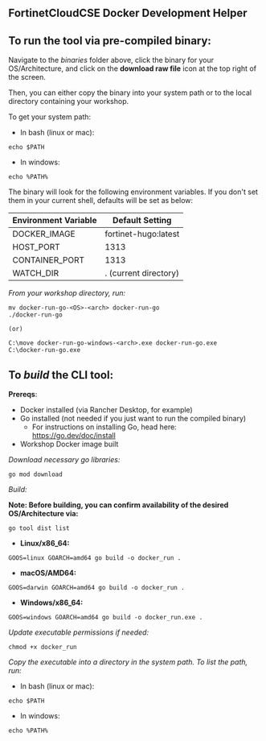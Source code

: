 ## FortinetCloudCSE Docker Development Helper

## To run the tool via pre-compiled binary:

Navigate to the *binaries* folder above, click the binary for your OS/Architecture, and click on the **download raw file** icon at the top right of the screen. 

Then, you can either copy the binary into your system path or to the local directory containing your workshop.

To get your system path:

- In bash (linux or mac):
```
echo $PATH 
```

- In windows:
```
echo %PATH%
```

The binary will look for the following environment variables. If you don't set them in your current shell, defaults will be set as below:

| Environment Variable | Default Setting      |
| -------------------- | -------------------- |
| DOCKER_IMAGE         | fortinet-hugo:latest |
| HOST_PORT            | 1313                 |
| CONTAINER_PORT       | 1313                 |
| WATCH_DIR            | . (current directory)|


*From your workshop directory, run:*

```
mv docker-run-go-<OS>-<arch> docker-run-go
./docker-run-go

(or)

C:\move docker-run-go-windows-<arch>.exe docker-run-go.exe
C:\docker-run-go.exe
```


## To *build* the CLI tool:

**Prereqs**:

- Docker installed (via Rancher Desktop, for example)
- Go installed (not needed if you just want to run the compiled binary)
  - For instructions on installing Go, head here: https://go.dev/doc/install
- Workshop Docker image built

*Download necessary go libraries:*
```
go mod download
```

*Build:*

**Note: Before building, you can confirm availability of the desired OS/Architecture via:**
```
go tool dist list
``` 

- **Linux/x86_64:**
```
GOOS=linux GOARCH=amd64 go build -o docker_run .
```
- **macOS/AMD64:**
```
GOOS=darwin GOARCH=amd64 go build -o docker_run .
```
- **Windows/x86_64:**
```
GOOS=windows GOARCH=amd64 go build -o docker_run.exe .

```

*Update executable permissions if needed:*
```
chmod +x docker_run
```

*Copy the executable into a directory in the system path. To list the path, run:*

- In bash (linux or mac):
```
echo $PATH 
```

- In windows:
```
echo %PATH%
```
